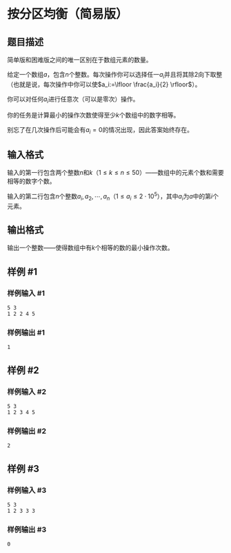 # 按分区均衡（简易版）


## 题目描述
简单版和困难版之间的唯一区别在于数组元素的数量。

给定一个数组$a$，包含$n$个整数。每次操作你可以选择任一$a_i$并且将其除$2$向下取整（也就是说，每次操作中你可以使$a_i:=\lfloor \frac{a_i}{2} \rfloor$）。

你可以对任何$a_i$进行任意次（可以是零次）操作。

你的任务是计算最小的操作次数使得至少$k$个数组中的数字相等。

别忘了在几次操作后可能会有$a_i=0$的情况出现，因此答案始终存在。
## 输入格式
输入的第一行包含两个整数$n$和$k$（$1\le k\le n\le 50$）——数组中的元素个数和需要相等的数字个数。

输入的第二行包含$n$个整数$a_i,a_2,\cdots , a_n$（$1\le a_i\le 2 \cdot 10^5$），其中$a_i$为$a$中的第$i$个元素。
## 输出格式
输出一个整数——使得数组中有$k$个相等的数的最小操作次数。



## 样例 #1

### 样例输入 #1

```
5 3
1 2 2 4 5
```

### 样例输出 #1

```
1
```

## 样例 #2

### 样例输入 #2

```
5 3
1 2 3 4 5
```

### 样例输出 #2

```
2
```

## 样例 #3

### 样例输入 #3

```
5 3
1 2 3 3 3
```

### 样例输出 #3

```
0
```